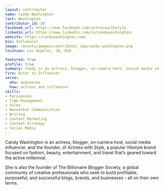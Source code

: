 ```yaml
---
layout: contributor
name: Candy Washington
last: Washington
contributor_id: 30
facebook_url: https://www.facebook.com/actresswithstyle
linkedin_url: https://www.linkedin.com/in/candywashington/
website: https://candywashington.com/
bio: Influencer
image: /assets/images/contributor_img/candy-washington.png
location: Los Angeles, CA, USA

featured: true
profile: true
summary: Candy is an actress, blogger, on-camera host, social media influencer, and the founder, of Actress with Style.
fire: Actor to Influencer
serve:
  who: audiences
  how: actress and influencer
skills:
- Persuasion
- Time Management
- Sales
- Nonverbal Communication
- Writing
- Content Marketing
- Content Strategy
- Social Media
---
```

Candy Washington is an actress, blogger, on-camera host, social media influencer, and the founder, of Actress with Style, a popular lifestyle brand focused on fashion, beauty, entertainment, and travel that’s geared toward the active millennial.

She is also the founder of The Billionaire Blogger Society, a global community of creative professionals who seek to build profitable, purposeful, and successful blogs, brands, and businesses - all on their own terms.
